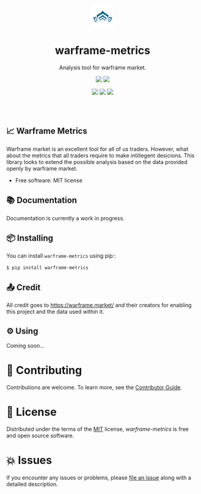 <p align="center"><a href="https://raw.githubusercontent.com/rajivsarvepalli/warframe-metrics/main/docs/_static/warframe_logo.jpg"><img src="https://raw.githubusercontent.com/rajivsarvepalli/warframe-metrics/main/docs/_static/warframe_logo.jpg" alt="warframe logo" height="60"/></a></p>
<h1 align="center">warframe-metrics</h1>
<p align="center">Analysis tool for warframe market.</p>
<p align="center">
    <a href="https://pypi.org/project/warframe-metrics/"><img src="https://img.shields.io/pypi/v/warframe-metrics.svg"/></a>
    <a href="https://warframe-metrics.readthedocs.io/en/latest/"><img src="https://readthedocs.org/projects/warframe-metrics/badge/?version=latest"/></a>

</p>
<p align="center">
<a href="https://codecov.io/gh/rajivsarvepalli/warframe-metrics"><img src="https://codecov.io/gh/rajivsarvepalli/warframe-metrics/branch/main/graph/badge.svg?token=32T6Ok0H3X"/></a>
<a href="https://github.com/rajivsarvepalli/warframe-metrics/actions?workflow=Tests"><img src="https://github.com/rajivsarvepalli/warframe-metrics/workflows/Tests/badge.svg"/></a>
<a href="https://pypi.org/project/warframe-metrics/"><img src="https://img.shields.io/pypi/pyversions/warframe-metrics.svg"/></a>
</p>
<br/><br/>

## 📈 Warframe Metrics

Warframe market is an excellent tool for all of us traders. However, what about the metrics that all traders require to make intillegent desicions. This library looks
to extend the possible analysis based on the data provided openly by warframe market.

- Free software: MIT license

## 📚 Documentation

Documentation is currently a work in progress.

## 📦 Installing

You can install `warframe-metrics` using pip::

    $ pip install warframe-metrics

## 📤 Credit

All credit goes to https://warframe.market/ and their creators for enabling this project and the data used within it.

## ⚙ Using

Coming soon...

# 👷 Contributing

Contributions are welcome. To learn more, see the [Contributor Guide][].

# 📕 License

Distributed under the terms of the [MIT][] license, _warframe-metrics_ is
free and open source software.

# 💥 Issues

If you encounter any issues or problems, please [file an issue][] along
with a detailed description.

[contributor guide]: https://warframe-metrics.readthedocs.io/en/latest/contributor_guide/
[mit]: http://opensource.org/licenses/MIT
[file an issue]: https://github.com/rajivsarvepalli/warframe-metrics/issues
